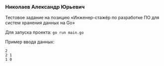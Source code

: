 ### Николаев Александр Юрьевич

Тестовое задание на позицию «Инженер-стажёр по разработке ПО для систем хранения данных на Go»

Для запуска проекта:
`go run main.go`

Пример ввода данных:

```
2
2 1
1 0
```
